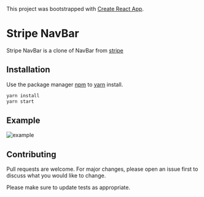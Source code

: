 This project was bootstrapped with [Create React App](https://github.com/facebook/create-react-app).

# Stripe NavBar

Stripe NavBar is a clone of NavBar from [stripe](https://stripe.com)

## Installation

Use the package manager [npm](https://www.npmjs.com/) to [yarn](https://yarnpkg.com/) install.

```bash
yarn install
yarn start
```

## Example

![example](https://media.giphy.com/media/3B1XXH9N8ZjjCvAl9V/giphy.gif)


## Contributing
Pull requests are welcome. For major changes, please open an issue first to discuss what you would like to change.

Please make sure to update tests as appropriate.
